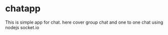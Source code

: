 # chatapp

This is simple app for chat.
here cover group chat and one to one chat  using nodejs socket.io
